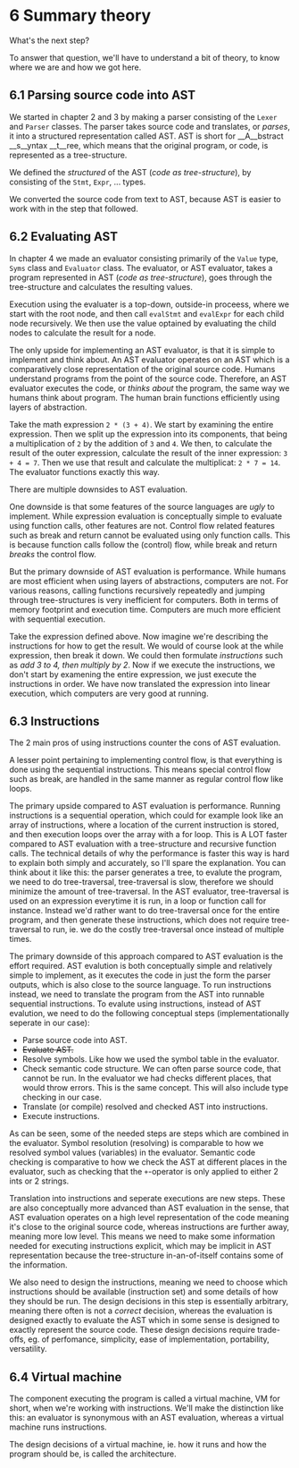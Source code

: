 
# 6 Summary theory

What's the next step?

To answer that question, we'll have to understand a bit of theory, to know where we are and how we got here.

## 6.1 Parsing source code into AST

We started in chapter 2 and 3 by making a parser consisting of the `Lexer` and `Parser` classes. The parser takes source code and translates, or *parses*, it into a structured representation called AST. AST is short for __A__bstract __s__yntax __t__ree, which means that the original program, or code, is represented as a tree-structure.

We defined the *structured* of the AST (*code as tree-structure*), by consisting of the `Stmt`, `Expr`, ... types.

We converted the source code from text to AST, because AST is easier to work with in the step that followed.

## 6.2 Evaluating AST

In chapter 4 we made an evaluator consisting primarily of the `Value` type, `Syms` class and `Evaluator` class. The evaluator, or AST evaluator, takes a program represented in AST (*code as tree-structure*), goes through the tree-structure and calculates the resulting values.

Execution using the evaluater is a top-down, outside-in proceess, where we start with the root node, and then call `evalStmt` and `evalExpr` for each child node recursively. We then use the value optained by evaluating the child nodes to calculate the result for a node.

The only upside for implementing an AST evaluator, is that it is simple to implement and think about. An AST evaluator operates on an AST which is a comparatively close representation of the original source code. Humans understand programs from the point of the source code. Therefore, an AST evaluator executes the code, or *thinks about* the program, the same way we humans think about program. The human brain functions efficiently using layers of abstraction.

Take the math expression `2 * (3 + 4)`. We start by examining the entire expression. Then we split up the expression into its components, that being a multiplication of `2` by the addition of `3` and `4`. We then, to calculate the result of the outer expression, calculate the result of the inner expression: `3 + 4 = 7`. Then we use that result and calculate the multiplicat: `2 * 7 = 14`. The evaluator functions exactly this way.

There are multiple downsides to AST evaluation.

One downside is that some features of the source languages are *ugly* to implement. While expression evaluation is conceptually simple to evaluate using function calls, other features are not. Control flow related features such as break and return cannot be evaluated using only function calls. This is because function calls follow the (control) flow, while break and return *breaks* the control flow.

But the primary downside of AST evaluation is performance. While humans are most efficient when using layers of abstractions, computers are not. For various reasons, calling functions recursively repeatedly and jumping through tree-structures is very inefficient for computers. Both in terms of memory footprint and execution time. Computers are much more efficient with sequential execution.

Take the expression defined above. Now imagine we're describing the instructions for how to get the result. We would of course look at the while expression, then break it down. We could then formulate *instructions* such as *add 3 to 4, then multiply by 2*. Now if we execute the instructions, we don't start by examening the entire expression, we just execute the instructions in order. We have now translated the expression into linear execution, which computers are very good at running.

## 6.3 Instructions

The 2 main pros of using instructions counter the cons of AST evaluation.

A lesser point pertaining to implementing control flow, is that everything is done using the sequential instructions. This means special control flow such as break, are handled in the same manner as regular control flow like loops.

The primary upside compared to AST evaluation is performance. Running instructions is a sequential operation, which could for example look like an array of instructions, where a location of the current instruction is stored, and then execution loops over the array with a for loop. This is A LOT faster compared to AST evaluation with a tree-structure and recursive function calls. The technical details of why the performance is faster this way is hard to explain both simply and accurately, so I'll spare the explanation. You can think about it like this: the parser generates a tree, to evalute the program, we need to do tree-traversal, tree-traversal is slow, therefore we should minimize the amount of tree-traversal. In the AST evaluator, tree-traversal is used on an expression everytime it is run, in a loop or function call for instance. Instead we'd rather want to do tree-traversal once for the entire program, and then generate these instructions, which does not require tree-traversal to run, ie. we do the costly tree-traversal once instead of multiple times.

The primary downside of this approach compared to AST evaluation is the effort required. AST evalution is both conceptually simple and relatively simple to implement, as it executes the code in just the form the parser outputs, which is also close to the source language. To run instructions instead, we need to translate the program from the AST into runnable sequential instructions. To evalute using instructions, instead of AST evalution, we need to do the following conceptual steps (implementationally seperate in our case):

- Parse source code into AST.
- ~~Evaluate AST.~~
- Resolve symbols. Like how we used the symbol table in the evaluator.
- Check semantic code structure. We can often parse source code, that cannot be run. In the evaluator we had checks different places, that would throw errors. This is the same concept. This will also include type checking in our case.
- Translate (or compile) resolved and checked AST into instructions.
- Execute instructions.

As can be seen, some of the needed steps are steps which are combined in the evaluator. Symbol resolution (resolving) is comparable to how we resolved symbol values (variables) in the evaluator. Semantic code checking is comparative to how we check the AST at different places in the evaluator, such as checking that the `+`-operator is only applied to either 2 ints or 2 strings.

Translation into instructions and seperate executions are new steps. These are also conceptually more advanced than AST evaluation in the sense, that AST evaluation operates on a high level representation of the code meaning it's close to the original source code, whereas instructions are further away, meaning more low level. This means we need to make some information needed for executing instructions explicit, which may be implicit in AST representation because the tree-structure in-an-of-itself contains some of the information.

We also need to design the instructions, meaning we need to choose which instructions should be available (instruction set) and some details of how they should be run. The design decisions in this step is essentially arbitrary, meaning there often is not a *correct* decision, whereas the evaluation is designed exactly to evaluate the AST which in some sense is designed to exactly represent the source code. These design decisions require trade-offs, eg. of perfomance, simplicity, ease of implementation, portability, versatility.

## 6.4 Virtual machine

The component executing the program is called a virtual machine, VM for short, when we're working with instructions. We'll make the distinction like this: an evaluator is synonymous with an AST evaluation, whereas a virtual machine runs instructions.

The design decisions of a virtual machine, ie. how it runs and how the program should be, is called the architecture.



